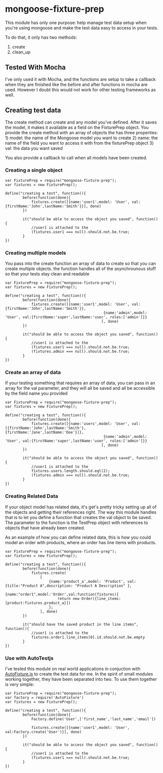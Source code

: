 mongoose-fixture-prep
=====================

This module has only one purpose: help manage test data setup when you're using mongoose and make the test data easy to access in your tests.

To do that, it only has two methods:
1. create
2. clean_up

## Tested With Mocha
I've only used it with Mocha, and the functions are setup to take a callback when they are finished like the before and after functions in mocha are used.  However I doubt this would not work for other testing frameworks as well.

## Creating test data
The create method can create and any model you've defined.  After it saves the model, it makes it available as a field on the FixturePrep object.  You provide the create method with an array of objects the has three properties:
	1) model: the name of the Mongoose model you want to create
	2) name: the name of the field you want to access it with from the fixturePrep object
	3) val: the data you want saved

You also provide a callback to call when all models have been created.

### Creating a single object
```
var FixturePrep = require("mongoose-fixture-prep");
var fixtures = new FixturePrep();

define("creating a test", function(){
		before(function(done){
			fixtures.create([{name:'user1',model: 'User', val:{firstName:'John',lastName:'Smith'}}], done)				
		})
		
		it("should be able to access the object you saved", function(){
			//user1 is attached to the
			(fixtures.user1 === null).should.not.be.true;
		}
})
```
### Creating multiple models
You pass into the create function an array of data to create so that you can create multiple objects.  the function handles all of the asynchrounous stuff so that your tests stay clean and readable

```
var FixturePrep = require("mongoose-fixture-prep");
var fixtures = new FixturePrep();

define("creating a test", function(){
		before(function(done){
			fixtures.create([{name:'user1',model: 'User', val:{firstName:'John',lastName:'Smith'}},
											 {name:'admin',model: 'User', val:{firstName:'super',lastName:'user', roles:['admin']}}
											], done)				
		})
		
		it("should be able to access the object you saved", function(){
			//user1 is attached to the
			(fixtures.user1 === null).should.not.be.true;
			(fixtures.admin === null).should.not.be.true;
		}
})
```
### Create an array of data
If your testing something that requires an array of data, you can pass in an array for the val parameter, and they will all be saved and all be accessible by the field name you provided

```
var FixturePrep = require("mongoose-fixture-prep");
var fixtures = new FixturePrep();

define("creating a test", function(){
		before(function(done){
			fixtures.create([{name:'users',model: 'User', val:[{firstName:'John',lastName:'Smith'},{firstName:'Jane',lastName:'Doe'}]},
											 {name:'admin',model: 'User', val:{firstName:'super',lastName:'user', roles:['admin']}}
											], done)				
		})
		
		it("should be able to access the object you saved", function(){
			//user1 is attached to the
			fixtures.users.length.should.eql(2);
			(fixtures.admin === null).should.not.be.true;
		}
})
```

### Creating Related Data
If your object model has related data, it's get's pretty tricky setting up all of the objects and getting their references right. The way this module handles that is to let you define a function that creates the val object to be saved.  The parameter to the function is the TestPrep object with references to objects that have already been created.

As an example of how you can define related data, this is how you could model an order with products, where an order has line items with products.

```
var FixturePrep = require("mongoose-fixture-prep");
var fixtures = new FixturePrep();

define("creating a test", function(){
		before(function(done){
			fixtures.create(
				[
					{name:'product_a',model: 'Product', val:{title:"Product A",description: "Product A Description"	},
					{name:"order1",model:'Order',val:function(fixtures){
						return new Order({line_items:[product:fixtures.product_a}])
					};
				], done)				
		})
		
		it("should have the saved product in the line items", function(){
			//user1 is attached to the			
			fixtures.order1.line_items[0].id.should.not.be.empty
		}
})
```
### Use with AutoTestjs
I've tested this module on real world applications in conjuction with [AutoFixture.js](href="https://github.com/jcteague/autofixturejs") to create the test data for me.  In the spirit of small modules working together, they have been separated into two.  To use them together is very simple:

```
var FixturePrep = require("mongoose-fixture-prep");
var factory = require('AutoFixture')
var fixtures = new FixturePrep();

define("creating a test", function(){
		before(function(done){
			Factory.define('User',['first_name','last_name','email'])
			
			fixtures.create([{name:'user1',model: 'User', val:Factory.create('User')}], done)				
		})
		
		it("should be able to access the object you saved", function(){
			//user1 is attached to the
			(fixtures.user1 === null).should.not.be.true;
		}
})
```

